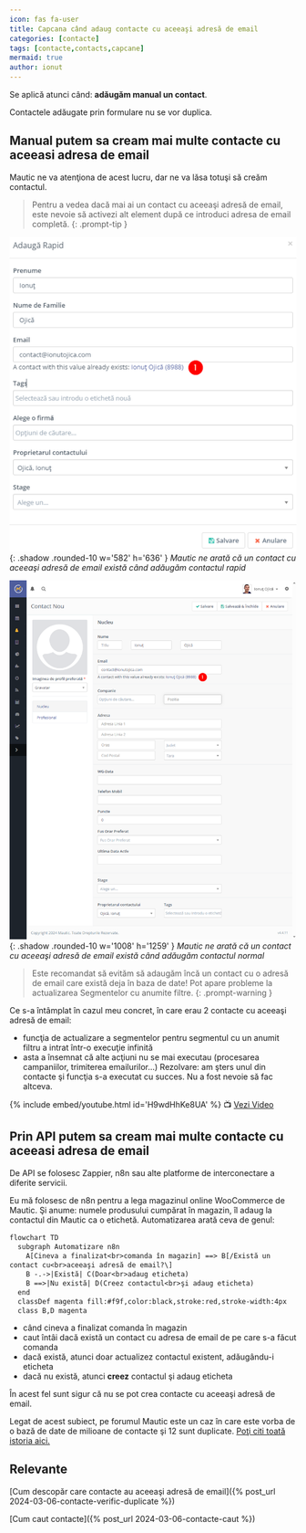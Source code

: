 ```yaml
---
icon: fas fa-user
title: Capcana când adaug contacte cu aceeaşi adresă de email
categories: [contacte]
tags: [contacte,contacts,capcane]
mermaid: true
author: ionut
---
```


Se aplică atunci când: **adăugăm manual un contact**.

Contactele adăugate prin formulare nu se vor duplica.

## Manual putem sa cream mai multe contacte cu aceeasi adresa de email

Mautic ne va atenţiona de acest lucru, dar ne va lăsa totuşi să creăm contactul.

> Pentru a vedea dacă mai ai un contact cu aceeaşi adresă de email, este nevoie să activezi alt element după ce introduci adresa de email completă.
{: .prompt-tip }

![Mautic ne arată că un contact cu aceeaşi adresă de email există când adăugăm contactul rapid](/assets/img/contacte/2024-03-12-contacte-capcana-adaug-rapid.png){: .shadow .rounded-10 w='582' h='636' }
_Mautic ne arată că un contact cu aceeaşi adresă de email există când adăugăm contactul rapid_

![Mautic ne arată că un contact cu aceeaşi adresă de email există când adăugăm contactul normal](/assets/img/contacte/2024-03-12-contacte-capcana-adaug-nou.png){: .shadow .rounded-10 w='1008' h='1259' }
_Mautic ne arată că un contact cu aceeaşi adresă de email există când adăugăm contactul normal_

> Este recomandat să evităm să adaugăm încă un contact cu o adresă de email care există deja în baza de date! Pot apare probleme la actualizarea Segmentelor cu anumite filtre.
{: .prompt-warning }

Ce s-a întâmplat în cazul meu concret, în care erau 2 contacte cu aceeaşi adresă de email:
* funcţia de actualizare a segmentelor pentru segmentul cu un anumit filtru a intrat într-o execuţie infinită
* asta a însemnat că alte acţiuni nu se mai executau (procesarea campaniilor, trimiterea emailurilor...)
Rezolvare: am şters unul din contacte şi funcţia s-a executat cu succes. Nu a fost nevoie să fac altceva.

{% include embed/youtube.html id='H9wdHhKe8UA' %}
📺 [Vezi Video](https://www.youtube.com/watch?v=H9wdHhKe8UA)

## Prin API putem sa cream mai multe contacte cu aceeasi adresa de email
De API se folosesc Zappier, n8n sau alte platforme de interconectare a diferite servicii.

Eu mă folosesc de n8n pentru a lega magazinul online WooCommerce de Mautic. Şi anume: numele produsului cumpărat în magazin, îl adaug la contactul din Mautic ca o etichetă. Automatizarea arată ceva de genul:

```mermaid
flowchart TD
  subgraph Automatizare n8n
    A[Cineva a finalizat<br>comanda în magazin] ==> B[/Există un contact cu<br>aceeaşi adresă de email?\]
    B -.->|Există| C(Doar<br>adaug eticheta)
    B ==>|Nu există| D(Creez contactul<br>şi adaug eticheta)
  end
  classDef magenta fill:#f9f,color:black,stroke:red,stroke-width:4px
  class B,D magenta
```

* când cineva a finalizat comanda în magazin
* caut întâi dacă există un contact cu adresa de email de pe care s-a făcut comanda
* dacă există, atunci doar actualizez contactul existent, adăugându-i eticheta
* dacă nu există, atunci **creez** contactul şi adaug eticheta

În acest fel sunt sigur că nu se pot crea contacte cu aceeaşi adresă de email.

Legat de acest subiect, pe forumul Mautic este un caz în care este vorba de o bază de date de milioane de contacte şi 12 sunt duplicate. [Poţi citi toată istoria aici.](https://forum.mautic.org/t/how-did-happened-duplicate-contact/24575)

## Relevante
[Cum descopăr care contacte au aceeaşi adresă de email]({% post_url 2024-03-06-contacte-verific-duplicate %})

[Cum caut contacte]({% post_url 2024-03-06-contacte-caut %})
